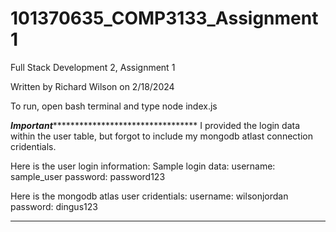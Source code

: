 # 101370635_COMP3133_Assignment1
Full Stack Development 2, Assignment 1

Written by Richard Wilson on 2/18/2024

To run, open bash terminal and type node index.js

*****Important**************************************
I provided the login data within the user table, but forgot to include my mongodb atlast connection cridentials.

Here is the user login information:
Sample login data: 
username: sample_user
password: password123

Here is the mongodb atlas user cridentials:
username: wilsonjordan
password: dingus123
***************************************************

